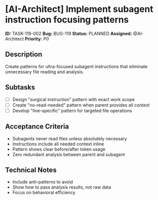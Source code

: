 # [AI-Architect] Implement subagent instruction focusing patterns

**ID:** TASK-119-002
**Bug:** BUG-119
**Status:** PLANNED
**Assigned:** @AI-Architect
**Priority:** P0

## Description
Create patterns for ultra-focused subagent instructions that eliminate unnecessary file reading and analysis.

## Subtasks
- [ ] Design "surgical instruction" pattern with exact work scope
- [ ] Create "no-read-needed" pattern when parent provides all context
- [ ] Develop "line-specific" pattern for targeted file operations

## Acceptance Criteria
- Subagents never read files unless absolutely necessary
- Instructions include all needed context inline
- Pattern shows clear before/after token usage
- Zero redundant analysis between parent and subagent

## Technical Notes
- Include anti-patterns to avoid
- Show how to pass analysis results, not raw data
- Focus on behavioral efficiency